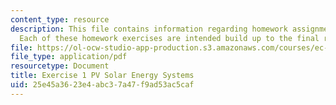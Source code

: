 ```yaml
---
content_type: resource
description: This file contains information regarding homework assignment instructions.
  Each of these homework exercises are intended build up to the final report.
file: https://ol-ocw-studio-app-production.s3.amazonaws.com/courses/ec-s07-photovoltaic-solar-energy-systems-fall-2004/25e45a3623e4abc37a47f9ad53ac5caf_MITEC_S07F04_exercise_1.pdf
file_type: application/pdf
resourcetype: Document
title: Exercise 1 PV Solar Energy Systems
uid: 25e45a36-23e4-abc3-7a47-f9ad53ac5caf
---
```

